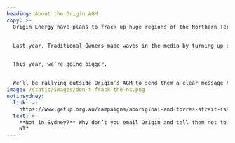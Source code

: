 ```yaml
---
heading: About the Origin AGM
copy: >-
  Origin Energy have plans to frack up huge regions of the Northern Territory. In their rush to frack up country, culture and water, Origin failed to get proper consent from Traditional Owners, swanning into communities with flashy slideshows and false promises, and glossing over the risks involved with fracking. Time and time again, people across the NT have said no to fracking - it’s too risky, will irreversibly damage water resources and sacred sites.


  Last year, Traditional Owners made waves in the media by turning up outside the Origin AGM to tell shareholders that they had not given permission for the company to frack their land for gas. 


  This year, we’re going bigger. 


  We’ll be rallying outside Origin’s AGM to send them a clear message that no means no. Everyone is welcome.
image: /static/images/don-t-frack-the-nt.png
notinsydney:
  link: >-
    https://www.getup.org.au/campaigns/aboriginal-and-torres-strait-islander/email-origin/hey-origin-don-t-frack-the-northern-territory
  text: >-
    **Not in Sydney?** Why don’t you email Origin and tell them not to frack the
    NT?
---
```

